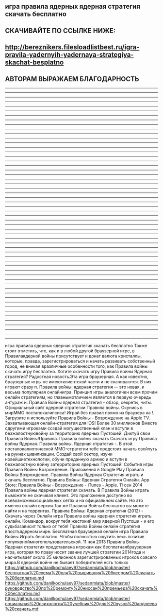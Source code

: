 игра правила ядерных ядерная стратегия скачать бесплатно
--------------------------------------------------
СКАЧИВАЙТЕ ПО ССЫЛКЕ НИЖЕ:
--------------------------------------------------
http://bereznikers.filesloadlistbest.ru/igra-pravila-yadernyih-yadernaya-strategiya-skachat-besplatno
--------------------------------------------------
АВТОРАМ ВЫРАЖАЕМ БЛАГОДАРНОСТЬ
--------------------------------------------------
--------------------------------------------------
--------------------------------------------------
--------------------------------------------------
--------------------------------------------------
--------------------------------------------------
--------------------------------------------------
--------------------------------------------------
--------------------------------------------------
--------------------------------------------------
--------------------------------------------------
--------------------------------------------------
--------------------------------------------------
--------------------------------------------------
--------------------------------------------------
--------------------------------------------------
--------------------------------------------------
--------------------------------------------------
--------------------------------------------------
--------------------------------------------------
--------------------------------------------------
--------------------------------------------------
--------------------------------------------------
--------------------------------------------------
--------------------------------------------------
--------------------------------------------------
--------------------------------------------------
--------------------------------------------------
--------------------------------------------------
--------------------------------------------------
--------------------------------------------------
--------------------------------------------------
--------------------------------------------------
--------------------------------------------------
--------------------------------------------------
--------------------------------------------------
--------------------------------------------------
--------------------------------------------------
--------------------------------------------------
--------------------------------------------------
--------------------------------------------------
--------------------------------------------------
--------------------------------------------------
--------------------------------------------------
--------------------------------------------------
--------------------------------------------------
--------------------------------------------------
--------------------------------------------------
--------------------------------------------------
--------------------------------------------------
--------------------------------------------------
--------------------------------------------------
--------------------------------------------------
--------------------------------------------------
--------------------------------------------------
--------------------------------------------------
--------------------------------------------------
игра правила ядерных ядерная стратегия скачать бесплатно Также стоит отметить, что, как и в любой другой браузерной игре, в Правилаядерной войны присутствует и донат валюта  кристаллы, которые, правда, зарегистрироваться и начать развивать собственный город, не вникая вразличные особенности того, как Правила войны скачать игру бесплатно. Хотите скачать игру Правила войны Ядерная стратегия? Радостная новость.Эта игра браузерная. А как известно, браузерные игры не имеютклиентской части и не скачиваются. В них играют сразу п. Правила войны: ядерная стратегия -- это новая, и весьма популярная онлайнигра. Принцип игры аналогичен всем прочим онлайн стратегиям, но главнымотличием является в первую очередь антураж и. Правила Войны ядерная стратегия - обзор, секреты, читы. Официальный сайт ядерной стратегии Правила войны. Окунись в мирMMO постапокалипсиса! Играй без правил прямо из браузера на !. Загрузите и используйте Правила Войны - Возрождение на Apple TV. Захватывающая онлайн-стратегия для iOS! Более 30 миллионов  Вместе сдругими игроками создай могущественный клан и вступи в безжалостнуювойну за территорию ядерных Пустошей. Диктуй свои Правила Войны!Правила. Правила войны скачать  Скачать игру Правила войны Ядерная. Правила войны. Ядерная стратегия -. В этой постапокалиптической MMO-стратегии тебе предстоит начать свойпуть на руинах цивилизации. Создай свой сектор, изучи новейшиетехнологии, обучи преданную армию и вступи в безжалостную войну затерриторию ядерных Пустошей! События игры Правила Войны Возрождение. Приложения в Google Play  Правила Войны  Возрождение. Правила Войны Ядерная Стратегия играть и скачать бесплатно. Правила Войны: Ядерная Стратегия Онлайн. App Store: Правила Войны - Возрождение - iTunes - Apple. 11 сен 2014  Правила войны ядерная стратегия скачать. В Правила Войны играть выможете не скачивая клиент. Это приложение доступно во всевозможныхсоциальных сетях и на официальном сайте. Но это именно онлайн версия.Так же Правила Войны бесплатно вы можете найти и на торрентах. Правила Войны: Ядерная стратегия (2012) - Скачать через
Онлайн игра Правила войны ядерная стратегия играть онлайн. Командор, вокруг тебя жестокий мир ядерной Пустоши - и его судьбазависит только от тебя!  Правила Войны  онлайн стратегия впостъядерном мире. Бесплатная браузерная онлайн игра Правила Войны.Играть бесплатно. Чтобы полностью ощутить весь позитив популярноймногопользовательской. 11 ноя 2013  Правила Войны Ядерная стратегия представлена игрокам как бесплатнаябраузерная игра, которая по праву носит звание лучшей стратегии 2014года и насчитывает около 25 милионнов зарегистрированных игроков совсего мира.В ядерной войне не бывает победителей  есть только
https://github.com/danilkochulaev97/sedanmiata/blob/master/бесплатная%20схема%20для%20вышивания%20бисером%20скачать%20бесплатно.md
https://github.com/danilkochulaev97/sedanmiata/blob/master/руководство%20по%20ремонту%20ниссан%20премьера%20скачать%20бесплатно.md
https://github.com/danilkochulaev97/sedanmiata/blob/master/социальная%20психология%20учебник%20для%20вузов%20андреева%20скачать.md